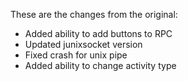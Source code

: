 These are the changes from the original:

- Added ability to add buttons to RPC
- Updated junixsocket version
- Fixed crash for unix pipe
- Added ability to change activity type
